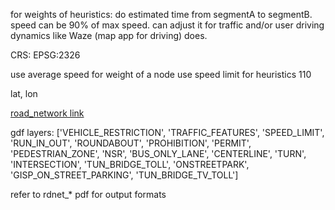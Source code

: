 for weights of heuristics: do estimated time from segmentA to segmentB. speed can be 90% of max speed.
can adjust it for traffic and/or user driving dynamics like Waze (map app for driving) does.

CRS: EPSG:2326

use average speed for weight of a node
use speed limit for heuristics 110

lat, lon

[road_network link](https://data.gov.hk/en-data/dataset/hk-td-tis_15-road-network-v2/resource/38eec12e-6b66-489a-9a1b-736598ab16fd)

gdf layers:
['VEHICLE_RESTRICTION', 'TRAFFIC_FEATURES', 'SPEED_LIMIT', 'RUN_IN_OUT', 'ROUNDABOUT', 'PROHIBITION', 'PERMIT', 'PEDESTRIAN_ZONE', 'NSR', 'BUS_ONLY_LANE', 'CENTERLINE', 'TURN', 'INTERSECTION', 'TUN_BRIDGE_TOLL', 'ONSTREETPARK', 'GISP_ON_STREET_PARKING', 'TUN_BRIDGE_TV_TOLL']

refer to rdnet_* pdf for output formats